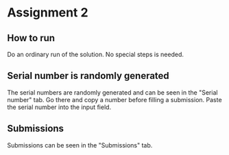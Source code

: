 # Assignment 2

## How to run
Do an ordinary run of the solution. No special steps is needed.

## Serial number is randomly generated
The serial numbers are randomly generated and can be seen in the "Serial number" tab. 
Go there and copy a number before filling a submission. Paste the serial number into the input field.

## Submissions
Submissions can be seen in the "Submissions" tab. 
